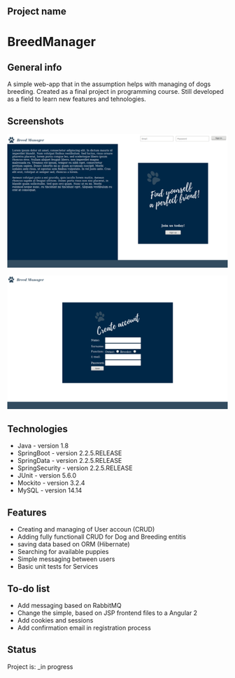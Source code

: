 ## Project name

# BreedManager

## General info

A simple web-app that in the assumption helps with managing of dogs breeding.
Created as a final project in programming course.
Still developed as a field to learn new features and tehnologies.

## Screenshots

![Home page](./src/main/webapp/img/breed_front.png)


![Create account](./src/main/webapp/img/breed_create.png)

## Technologies

* Java - version 1.8
* SpringBoot - version 2.2.5.RELEASE
* SpringData - version 2.2.5.RELEASE
* SpringSecurity - version 2.2.5.RELEASE
* JUnit - version 5.6.0
* Mockito - version 3.2.4
* MySQL - version 14.14 

## Features

* Creating and managing of User accoun (CRUD)
* Adding fully functionall CRUD for Dog and Breeding entitis
* saving data based on ORM (Hibernate)
* Searching for available puppies
* Simple messaging between users
* Basic unit tests for Services

## To-do list

* Add messaging based on RabbitMQ
* Change the simple, based on JSP frontend  files to a Angular 2
* Add cookies and sessions
* Add confirmation email in registration process

## Status

Project is: _in progress

